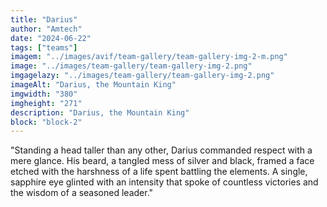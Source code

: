 ```yaml
---
title: "Darius"
author: "Amtech"
date: "2024-06-22"
tags: ["teams"]
imagem: "../images/avif/team-gallery/team-gallery-img-2-m.png"
image: "../images/team-gallery/team-gallery-img-2.png"
imgagelazy: "../images/team-gallery/team-gallery-img-2.png"
imageAlt: "Darius, the Mountain King"
imgwidth: "380"
imgheight: "271"
description: "Darius, the Mountain King"
block: "block-2"
---
```


"Standing a head taller than any other, Darius commanded respect with a mere glance. His beard, a tangled mess of silver and black, framed a face etched with the harshness of a life spent battling the elements. A single, sapphire eye glinted with an intensity that spoke of countless victories and the wisdom of a seasoned leader."
